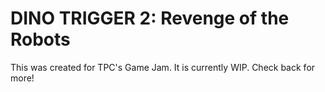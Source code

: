 # DINO TRIGGER 2: Revenge of the Robots

This was created for TPC's Game Jam. It is currently WIP. Check back for more!
